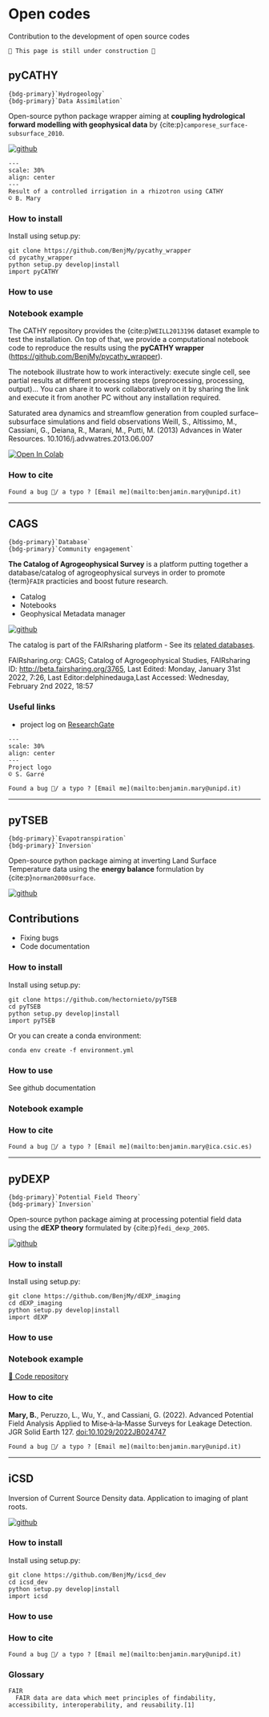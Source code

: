 # Open codes

Contribution to the development of open source codes

```{warning}
🚧 This page is still under construction 🚧
```


## pyCATHY
````{margin}
{bdg-primary}`Hydrogeology` 
{bdg-primary}`Data Assimilation`
````
Open-source python package wrapper aiming at **coupling hydrological forward modelling with geophysical data** by {cite:p}`camporese_surface-subsurface_2010`. 

[![github](https://img.shields.io/badge/view-github-green?logo=github)](https://github.com/BenjMy/pycathy_wrapper) 

```{figure} ../img/pressure_slow.gif
---
scale: 30%
align: center
---
Result of a controlled irrigation in a rhizotron using CATHY
© B. Mary
```




### How to install

Install using setup.py:

    git clone https://github.com/BenjMy/pycathy_wrapper
    cd pycathy_wrapper
    python setup.py develop|install
    import pyCATHY

### How to use

<!-- - [![Hits](https://hits.seeyoufarm.com/api/count/incr/badge.svg?url=https%3A%2F%2Fgithub.com%2FBenjMy%2FdEXP_imaging&count_bg=%2379C83D&title_bg=%23555555&icon=&icon_color=%23E7E7E7&title=hits&edge_flat=false)](https://hits.seeyoufarm.com)
  [![Binder](https://mybinder.org/badge_logo.svg)](https://mybinder.org/v2/gh/mkhuulee/RC_Final_Project/master)
-->

### Notebook example

The CATHY repository provides the {cite:p}`WEILL2013196` dataset example to test the installation. On top of that, we provide a computational notebook code to reproduce the results using the **pyCATHY wrapper** (https://github.com/BenjMy/pycathy_wrapper). 

The notebook illustrate how to work interactively: execute single cell, see partial results at different processing steps (preprocessing, processing, output)... You can share it to work collaboratively on it by sharing the link and execute it from another PC without any installation required.


Saturated area dynamics and streamflow generation from coupled surface–subsurface simulations and field observations
Weill, S., Altissimo, M., Cassiani, G., Deiana, R., Marani, M., Putti, M. (2013) Advances in Water Resources. 10.1016/j.advwatres.2013.06.007




[![Open In Colab](https://colab.research.google.com/assets/colab-badge.svg)](https://colab.research.google.com/drive/1Zl-VpMbrESu9MbeNpgUvXS6nfluno_dG?usp=sharing)



### How to cite

```{warning}
Found a bug 🐛/ a typo ? [Email me](mailto:benjamin.mary@unipd.it)
```


---
## CAGS

````{margin}
{bdg-primary}`Database` 
{bdg-primary}`Community engagement`
````

**The Catalog of Agrogeophysical Survey** is a platform putting together a database/catalog of agrogeophysical surveys in order to promote {term}`FAIR` practicies and boost future research.

- Catalog
- Notebooks
- Geophysical Metadata manager

[![github](https://img.shields.io/badge/view-github-green?logo=github)](https://github.com/agrogeophy/catalog) 


The catalog is part of the FAIRsharing platform - See its [related databases](https://fairsharing.org/3765).

FAIRsharing.org: CAGS; Catalog of Agrogeophysical Studies, FAIRsharing ID: http://beta.fairsharing.org/3765, Last Edited: Monday, January 31st 2022, 7:26, Last Editor:delphinedauga,Last Accessed: Wednesday, February 2nd 2022, 18:57





### Useful links

- project log on [ResearchGate](https://www.researchgate.net/project/CAGS-Catalogue-of-AgroGeophysical-Studies)

```{figure} ../img/logo_big.png
---
scale: 30%
align: center
---
Project logo
© S. Garré
```

```{warning}
Found a bug 🐛/ a typo ? [Email me](mailto:benjamin.mary@unipd.it)
```


---
## pyTSEB

````{margin}
{bdg-primary}`Evapotranspiration` 
{bdg-primary}`Inversion`
````

Open-source python package aiming at inverting Land Surface Temperature data using the **energy balance** formulation by {cite:p}`norman2000surface`. 

[![github](https://img.shields.io/badge/view-github-green?logo=github)](https://github.com/hectornieto/pyTSEB) 

## Contributions
- Fixing bugs
- Code documentation

### How to install

Install using setup.py:

    git clone https://github.com/hectornieto/pyTSEB
    cd pyTSEB
    python setup.py develop|install
    import pyTSEB

Or you can create a conda environment:

    conda env create -f environment.yml

### How to use

See github documentation 

### Notebook example

<!--[🧮 Code repository](https://github.com/BenjMy/dEXP_imaging/tree/master/notebooks_JGR)-->
	
### How to cite


```{warning}
Found a bug 🐛/ a typo ? [Email me](mailto:benjamin.mary@ica.csic.es)
```


---
## pyDEXP

````{margin}
{bdg-primary}`Potential Field Theory` 
{bdg-primary}`Inversion`
````

Open-source python package aiming at processing potential field data using the **dEXP theory** formulated by {cite:p}`fedi_dexp_2005`. 

[![github](https://img.shields.io/badge/view-github-green?logo=github)](https://github.com/BenjMy/dEXP_imaging) 


### How to install

Install using setup.py:

    git clone https://github.com/BenjMy/dEXP_imaging
    cd dEXP_imaging
    python setup.py develop|install
    import dEXP


### How to use

<!-- - [![Hits](https://hits.seeyoufarm.com/api/count/incr/badge.svg?url=https%3A%2F%2Fgithub.com%2FBenjMy%2FdEXP_imaging&count_bg=%2379C83D&title_bg=%23555555&icon=&icon_color=%23E7E7E7&title=hits&edge_flat=false)](https://hits.seeyoufarm.com)
  [![Binder](https://mybinder.org/badge_logo.svg)](https://mybinder.org/v2/gh/mkhuulee/RC_Final_Project/master)
-->
### Notebook example

[🧮 Code repository](https://github.com/BenjMy/dEXP_imaging/tree/master/notebooks_JGR)
	
### How to cite

**Mary, B.**, Peruzzo, L., Wu, Y., and Cassiani, G. (2022). Advanced Potential Field Analysis Applied to Mise‐à‐la‐Masse Surveys for Leakage Detection. JGR Solid Earth 127. [doi:10.1029/2022JB024747](https://agupubs.onlinelibrary.wiley.com/doi/epdf/10.1029/2022JB024747)


```{warning}
Found a bug 🐛/ a typo ? [Email me](mailto:benjamin.mary@unipd.it)
```



---
## iCSD
Inversion of Current Source Density data. Application to imaging of plant roots.

[![github](https://img.shields.io/badge/view-github-green?logo=github)](https://github.com/BenjMy/icsd_dev) 

### How to install

Install using setup.py:

    git clone https://github.com/BenjMy/icsd_dev
    cd icsd_dev
    python setup.py develop|install
    import icsd
    
### How to use

### How to cite


```{warning}
Found a bug 🐛/ a typo ? [Email me](mailto:benjamin.mary@unipd.it)
```


### Glossary

```{glossary}
FAIR
  FAIR data are data which meet principles of findability, accessibility, interoperability, and reusability.[1] 
```




